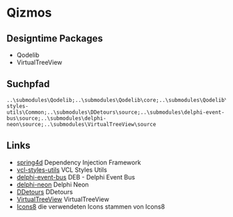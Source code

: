 # Qizmos

## Designtime Packages

* Qodelib
* VirtualTreeView

## Suchpfad

```
..\submodules\Qodelib;..\submodules\Qodelib\core;..\submodules\Qodelib\vcl;..\submodules\spring4d\source;..\submodules\spring4d\source\Base;..\submodules\spring4d\source\Base\Collections;..\submodules\spring4d\source\Base\Logging;..\submodules\spring4d\source\Base\Patches;..\submodules\spring4d\source\Core\Container;..\submodules\spring4d\source\Core\Interception;..\submodules\spring4d\source\Core\Logging;..\submodules\spring4d\source\Core\Mocking;..\submodules\spring4d\source\Core\Services;..\submodules\spring4d\source\Extensions\Cryptography;..\submodules\spring4d\source\Extensions\Utils;..\submodules\spring4d\source\Persistence\Adapters;..\submodules\spring4d\source\Persistence\Core;..\submodules\spring4d\source\Persistence\Criteria;..\submodules\spring4d\source\Persistence\Mapping;..\submodules\spring4d\source\Persistence\SQL;..\submodules\spring4d\Marshmallow\External\SQLite3;..\submodules\vcl-styles-utils\Common;..\submodules\DDetours\source;..\submodules\delphi-event-bus\source;..\submodules\delphi-neon\source;..\submodules\VirtualTreeView\source
```

## Links

* [spring4d](https://bitbucket.org/sglienke/spring4d/) Dependency Injection Framework
* [vcl-styles-utils](https://github.com/RRUZ/vcl-styles-utils) VCL Styles Utils
* [delphi-event-bus](https://github.com/spinettaro/delphi-event-bus) DEB - Delphi Event Bus
* [delphi-neon](https://github.com/paolo-rossi/delphi-neon) Delphi Neon
* [DDetours](https://github.com/MahdiSafsafi/DDetours) DDetours
* [VirtualTreeView](https://github.com/TurboPack/VirtualTreeView) VirtualTreeView
* [Icons8](https://icons8.com/) die verwendeten Icons stammen von Icons8
